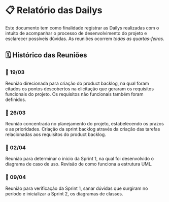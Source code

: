 # 📋 Relatório das Dailys

Este documento tem como finalidade registrar as Dailys realizadas com o intuito de acompanhar o processo de desenvolvimento do projeto e esclarecer possíveis dúvidas. As reuniões ocorrem *todas as quartas-feiras*.

## 🗓️ Histórico das Reuniões

### 📌 19/03
Reunião direcionada para criação do product backlog, na qual foram citados os pontos descobertos na elicitação que geraram os requisitos funcionais do projeto. Os requisitos não funcionais também foram definidos.

### 📌 26/03
Reunião concentrada no planejamento do projeto, estabelecendo os prazos e as prioridades. Criação da sprint backlog através da criação das tarefas relacionadas aos requisitos do product backlog.

### 📌 02/04
Reunião para determinar o início da Sprint 1, na qual foi desenvolvido o diagrama de caso de uso. Revisão de como funciona a estrutura UML.

### 📌 09/04
Reunião para verificação da Sprint 1, sanar dúvidas que surgiram no período e inicializar a Sprint 2, os diagramas de classes.
